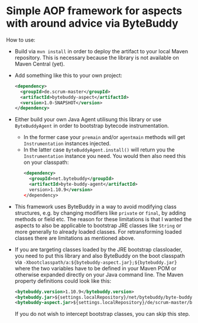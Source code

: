 # Simple AOP framework for aspects with around advice via ByteBuddy

How to use:

* Build via `mvn install` in order to deploy the artifact to your local Maven repository. This is necessary because the
  library is not available on Maven Central (yet).

* Add something like this to your own project:
 
  ```xml
  <dependency>
    <groupId>de.scrum-master</groupId>
    <artifactId>bytebuddy-aspect</artifactId>
    <version>1.0-SNAPSHOT</version>
  </dependency>
  ```

* Either build your own Java Agent utilisung this library or use `ByteBuddyAgent` in order to bootstrap
  bytecode instrumentation.
    - In the former case your `premain` and/or `agentmain` methods will get `Instrumentation` instances injected.
    - In the latter case `ByteBuddyAgent.install()` will return you the `Instrumentation` instance you need. You would
      then also need this on your classpath:
      ```xml
      <dependency>
        <groupId>net.bytebuddy</groupId>
        <artifactId>byte-buddy-agent</artifactId>
        version>1.10.9</version>
      </dependency>
      ```

* This framework uses ByteBuddy in a way to avoid modifying class structures, e.g. by changing modifiers like `private`
  or `final`, by adding methods or field etc. The reason for these limitations is that I wanted the aspects to also be
  applicable to bootstrap JRE classes like `String` or more generally to already loaded classes. For retransforming
  loaded classes there are limitations as mentioned above.

* If you are targeting classes loaded by the JRE bootstrap classloader, you need to put this library and also ByteBuddy
  on the boot classpath via `-Xbootclasspath/a:${bytebuddy-aspect.jar};${bytebuddy.jar}` where the two variables have to 
  be defined in your Maven POM or otherwise expanded directly on your Java command line. The Maven property definitions
  could look like this: 
  ```xml
  <bytebuddy.version>1.10.9</bytebuddy.version>
  <bytebuddy.jar>${settings.localRepository}/net/bytebuddy/byte-buddy/${bytebuddy.version}/byte-buddy-${bytebuddy.version}.jar</bytebuddy.jar>
  <bytebuddy-aspect.jar>${settings.localRepository}/de/scrum-master/bytebuddy-aspect/1.0-SNAPSHOT/bytebuddy-aspect-1.0-SNAPSHOT.jar</bytebuddy-aspect.jar>
  ```
  If you do not wish to intercept bootstrap classes, you can skip this step.
